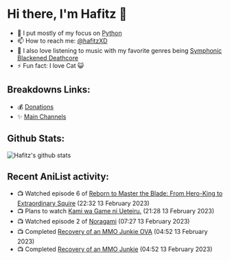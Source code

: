 # Hi there, I'm Hafitz 👋
- 🐍 I put mostly of my focus on [Python](https://python.org)
- 📫 How to reach me: [@hafitzXD](https://t.me/hafitzXD)
- 🎵 I also love listening to music with my favorite genres being [Symphonic Blackened Deathcore](https://youtu.be/qyYmS_iBcy4)
- ⚡ Fun fact: I love Cat 😺

## Breakdowns Links:
- 💰 [Donations](https://t.me/TheBreakdowns/2)
- ✨ [Main Channels](https://t.me/TheBreakdowns)

## Github Stats:
![Hafitz's github stats](https://github-readme-stats.vercel.app/api?username=breakdowns&show_icons=true&count_private=true&bg_color=00000000&text_color=777)

## Recent AniList activity:
<!-- ANILIST_ACTIVITY:start -->

-   📺 Watched episode 6 of [Reborn to Master the Blade: From Hero-King to Extraordinary Squire](https://anilist.co/anime/142193) (22:32 13 February 2023)
-   📺 Plans to watch [Kami wa Game ni Ueteiru.](https://anilist.co/anime/144176) (21:28 13 February 2023)
-   📺 Watched episode 2 of [Noragami](https://anilist.co/anime/20447) (07:27 13 February 2023)
-   📺 Completed [Recovery of an MMO Junkie OVA](https://anilist.co/anime/100684) (04:52 13 February 2023)
-   📺 Completed [Recovery of an MMO Junkie](https://anilist.co/anime/99726) (04:52 13 February 2023)

<!-- ANILIST_ACTIVITY:end -->
